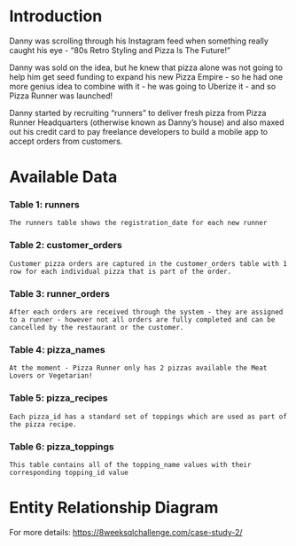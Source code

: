 # Introduction

Danny was scrolling through his Instagram feed when something really caught his eye - “80s Retro Styling and Pizza Is The Future!”

Danny was sold on the idea, but he knew that pizza alone was not going to help him get seed funding to expand his new Pizza Empire - so he had one more genius idea to combine with it - he was going to Uberize it - and so Pizza Runner was launched!

Danny started by recruiting “runners” to deliver fresh pizza from Pizza Runner Headquarters (otherwise known as Danny’s house) and also maxed out his credit card to pay freelance developers to build a mobile app to accept orders from customers.

# Available Data

### Table 1: runners 
    The runners table shows the registration_date for each new runner
### Table 2: customer_orders
    Customer pizza orders are captured in the customer_orders table with 1 row for each individual pizza that is part of the order.
### Table 3: runner_orders
    After each orders are received through the system - they are assigned to a runner - however not all orders are fully completed and can be cancelled by the restaurant or the customer.
### Table 4: pizza_names
    At the moment - Pizza Runner only has 2 pizzas available the Meat Lovers or Vegetarian!
### Table 5: pizza_recipes
    Each pizza_id has a standard set of toppings which are used as part of the pizza recipe.
### Table 6: pizza_toppings
    This table contains all of the topping_name values with their corresponding topping_id value

# Entity Relationship Diagram



For more details: https://8weeksqlchallenge.com/case-study-2/
